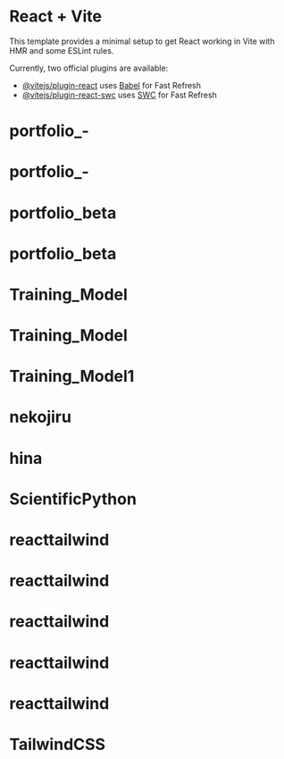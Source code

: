 # React + Vite

This template provides a minimal setup to get React working in Vite with HMR and some ESLint rules.

Currently, two official plugins are available:

- [@vitejs/plugin-react](https://github.com/vitejs/vite-plugin-react/blob/main/packages/plugin-react/README.md) uses [Babel](https://babeljs.io/) for Fast Refresh
- [@vitejs/plugin-react-swc](https://github.com/vitejs/vite-plugin-react-swc) uses [SWC](https://swc.rs/) for Fast Refresh
# portfolio_-
# portfolio_-
# portfolio_beta
# portfolio_beta
# Training_Model
# Training_Model
# Training_Model1
# nekojiru
# hina
# ScientificPython
# reacttailwind
# reacttailwind
# reacttailwind
# reacttailwind
# reacttailwind
# TailwindCSS
